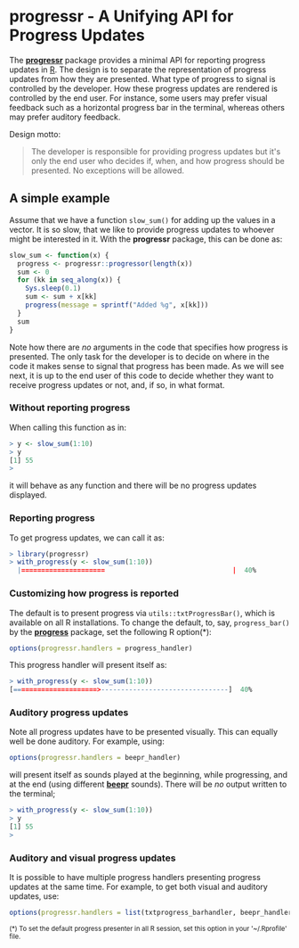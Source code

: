 # progressr - A Unifying API for Progress Updates

The **[progressr]** package provides a minimal API for reporting progress updates in [R](https://www.r-project.org/).  The design is to separate the representation of progress updates from how they are presented.  What type of progress to signal is controlled by the developer.  How these progress updates are rendered is controlled by the end user.  For instance, some users may prefer visual feedback such as a horizontal progress bar in the terminal, whereas others may prefer auditory feedback.

Design motto:

> The developer is responsible for providing progress updates but it's only the end user who decides if, when, and how progress should be presented. No exceptions will be allowed.


## A simple example

Assume that we have a function `slow_sum()` for adding up the values in a vector.  It is so slow, that we like to provide progress updates to whoever might be interested in it.  With the **progressr** package, this can be done as:

```r
slow_sum <- function(x) {
  progress <- progressr::progressor(length(x))
  sum <- 0
  for (kk in seq_along(x)) {
    Sys.sleep(0.1)
    sum <- sum + x[kk]
    progress(message = sprintf("Added %g", x[kk]))
  }
  sum
}
```

Note how there are _no_ arguments in the code that specifies how progress is presented.  The only task for the developer is to decide on where in the code it makes sense to signal that progress has been made.  As we will see next, it is up to the end user of this code to decide whether they want to receive progress updates or not, and, if so, in what format.


### Without reporting progress

When calling this function as in:
```r
> y <- slow_sum(1:10)
> y
[1] 55
>
```
it will behave as any function and there will be no progress updates displayed.


### Reporting progress

To get progress updates, we can call it as:
```r
> library(progressr)
> with_progress(y <- slow_sum(1:10))
  |=====================                                |  40%
```


### Customizing how progress is reported

The default is to present progress via `utils::txtProgressBar()`, which is available on all R installations.  To change the default, to, say, `progress_bar()` by the **[progress]** package, set the following R option(\*):

```r
options(progressr.handlers = progress_handler)
```
This progress handler will present itself as:
```r
> with_progress(y <- slow_sum(1:10))
[=====================>--------------------------------]  40%
```


### Auditory progress updates

Note all progress updates have to be presented visually. This can equally well be done auditory. For example, using:

```r
options(progressr.handlers = beepr_handler)
```
will present itself as sounds played at the beginning, while progressing, and at the end (using different **[beepr]** sounds).  There will be _no_ output written to the terminal;
```r
> with_progress(y <- slow_sum(1:10))
> y
[1] 55
>
```


### Auditory and visual progress updates

It is possible to have multiple progress handlers presenting progress updates at the same time.  For example, to get both visual and auditory updates, use:
```r
options(progressr.handlers = list(txtprogress_barhandler, beepr_handler))
```

<small>
(*) To set the default progress presenter in all R session, set this option in your '~/.Rprofile' file.
</small>



[progressr]: https://github.com/HenrikBengtsson/progressr/
[beepr]: https://cran.r-project.org/package=beepr
[progress]: https://cran.r-project.org/package=progress

